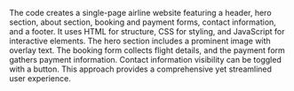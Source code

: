 The code creates a single-page airline website featuring a header, hero section, about section, booking and payment forms, contact information, and a footer. It uses HTML for structure, CSS for styling, and JavaScript for interactive elements. The hero section includes a prominent image with overlay text. The booking form collects flight details, and the payment form gathers payment information. Contact information visibility can be toggled with a button. This approach provides a comprehensive yet streamlined user experience.






